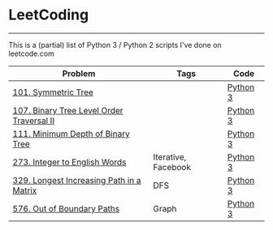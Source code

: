 # LeetCoding
-----------------------
This is a (partial) list of Python 3 / Python 2 scripts I've done on leetcode.com

|     Problem          |Tags|      Code      |
|-----------------|---|---------------|
| [101. Symmetric Tree](https://leetcode.com/problems/symmetric-tree/) |   |[Python 3](101_Symmetric_Tree.py) |
|[107. Binary Tree Level Order Traversal II](https://leetcode.com/problems/binary-tree-level-order-traversal-ii) | |[Python 3](107_Binary_Tree_Level_Order_Traversal_II.py) |
| [111. Minimum Depth of Binary Tree](https://leetcode.com/problems/minimum-depth-of-binary-tree)| | [Python 3](111_Minimum_Depth_of_Binary_Tree.py) |
| [273.	Integer to English Words](https://leetcode.com/problems/integer-to-english-words/)| Iterative, Facebook | [Python 3](273_Integer_to_English_Words.py) |
| [329. Longest Increasing Path in a Matrix ](https://leetcode.com/problems/longest-increasing-path-in-a-matrix)| DFS | [Python 3](329_Longest_Increasing_Path_in_a_Matrix.py)|
| [576. Out of Boundary Paths](https://leetcode.com/problems/out-of-boundary-paths/) | Graph |[Python 3](576_Out_of_Boundary_Paths.py) |
